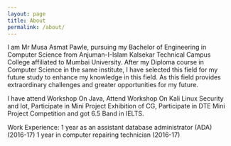 ```yaml
---
layout: page
title: About
permalink: /about/
---
```


I am Mr Musa Asmat Pawle, pursuing my Bachelor of Engineering in Computer Science from Anjuman-I-Islam Kalsekar Technical Campus College affiliated to Mumbai University. After my Diploma course in Computer Science in the same institute, I have selected this field for my future study to enhance my knowledge in this field. As this field provides extraordinary challenges and greater opportunities for my future.

I have attend Workshop On Java, Attend Workshop On Kali Linux Security and Iot, Participate in Mini Project Exhibition of CG, Participate in DTE Mini Project Competition and got	6.5 Band in IELTS.

Work Experience:
	1 year as an assistant database administrator (ADA) 			(2016-17)
	1 year in computer repairing technician 				          (2016-17)
